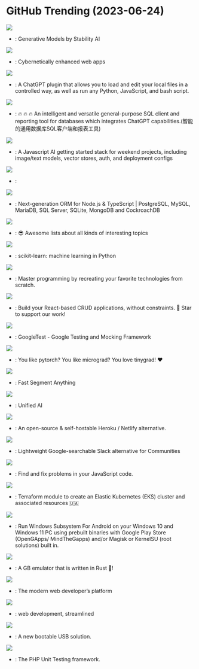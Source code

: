 # GitHub Trending (2023-06-24)

![](https://img.shields.io/badge/Python-New%2089-green?style=flat-square&logo=appveyor)
- [](https://github.comundefined): Generative Models by Stability AI

![](https://img.shields.io/badge/JavaScript-New%20874-green?style=flat-square&logo=appveyor)
- [](https://github.comundefined): Cybernetically enhanced web apps

![](https://img.shields.io/badge/JavaScript-New%20210-green?style=flat-square&logo=appveyor)
- [](https://github.comundefined): A ChatGPT plugin that allows you to load and edit your local files in a controlled way, as well as run any Python, JavaScript, and bash script.

![](https://img.shields.io/badge/Java-New%2069-green?style=flat-square&logo=appveyor)
- [](https://github.comundefined): 🔥 🔥 🔥 An intelligent and versatile general-purpose SQL client and reporting tool for databases which integrates ChatGPT capabilities.(智能的通用数据库SQL客户端和报表工具)

![](https://img.shields.io/badge/TypeScript-New%20465-green?style=flat-square&logo=appveyor)
- [](https://github.comundefined): A Javascript AI getting started stack for weekend projects, including image/text models, vector stores, auth, and deployment configs

![](https://img.shields.io/badge/Python-New%2058-green?style=flat-square&logo=appveyor)
- [](https://github.comundefined): 

![](https://img.shields.io/badge/TypeScript-New%2018-green?style=flat-square&logo=appveyor)
- [](https://github.comundefined): Next-generation ORM for Node.js & TypeScript | PostgreSQL, MySQL, MariaDB, SQL Server, SQLite, MongoDB and CockroachDB

![](https://img.shields.io/badge/none-New%20134-green?style=flat-square&logo=appveyor)
- [](https://github.comundefined): 😎 Awesome lists about all kinds of interesting topics

![](https://img.shields.io/badge/Python-New%2079-green?style=flat-square&logo=appveyor)
- [](https://github.comundefined): scikit-learn: machine learning in Python

![](https://img.shields.io/badge/none-New%20283-green?style=flat-square&logo=appveyor)
- [](https://github.comundefined): Master programming by recreating your favorite technologies from scratch.

![](https://img.shields.io/badge/TypeScript-New%2053-green?style=flat-square&logo=appveyor)
- [](https://github.comundefined): Build your React-based CRUD applications, without constraints. 🌟 Star to support our work!

![](https://img.shields.io/badge/C%2B%2B-New%2077-green?style=flat-square&logo=appveyor)
- [](https://github.comundefined): GoogleTest - Google Testing and Mocking Framework

![](https://img.shields.io/badge/Python-New%2078-green?style=flat-square&logo=appveyor)
- [](https://github.comundefined): You like pytorch? You like micrograd? You love tinygrad! ❤️

![](https://img.shields.io/badge/Python-New%20221-green?style=flat-square&logo=appveyor)
- [](https://github.comundefined): Fast Segment Anything

![](https://img.shields.io/badge/Python-New%2042-green?style=flat-square&logo=appveyor)
- [](https://github.comundefined): Unified AI

![](https://img.shields.io/badge/PHP-New%2026-green?style=flat-square&logo=appveyor)
- [](https://github.comundefined): An open-source & self-hostable Heroku / Netlify alternative.

![](https://img.shields.io/badge/TypeScript-New%2025-green?style=flat-square&logo=appveyor)
- [](https://github.comundefined): Lightweight Google-searchable Slack alternative for Communities

![](https://img.shields.io/badge/JavaScript-New%2064-green?style=flat-square&logo=appveyor)
- [](https://github.comundefined): Find and fix problems in your JavaScript code.

![](https://img.shields.io/badge/HCL-New%2030-green?style=flat-square&logo=appveyor)
- [](https://github.comundefined): Terraform module to create an Elastic Kubernetes (EKS) cluster and associated resources 🇺🇦

![](https://img.shields.io/badge/Shell-New%2023-green?style=flat-square&logo=appveyor)
- [](https://github.comundefined): Run Windows Subsystem For Android on your Windows 10 and Windows 11 PC using prebuilt binaries with Google Play Store (OpenGApps/ MindTheGapps) and/or Magisk or KernelSU (root solutions) built in.

![](https://img.shields.io/badge/Rust-New%2031-green?style=flat-square&logo=appveyor)
- [](https://github.comundefined): A GB emulator that is written in Rust 🦀!

![](https://img.shields.io/badge/TypeScript-New%2091-green?style=flat-square&logo=appveyor)
- [](https://github.comundefined): The modern web developer’s platform

![](https://img.shields.io/badge/JavaScript-New%2022-green?style=flat-square&logo=appveyor)
- [](https://github.comundefined): web development, streamlined

![](https://img.shields.io/badge/C-New%2027-green?style=flat-square&logo=appveyor)
- [](https://github.comundefined): A new bootable USB solution.

![](https://img.shields.io/badge/PHP-New%202-green?style=flat-square&logo=appveyor)
- [](https://github.comundefined): The PHP Unit Testing framework.

